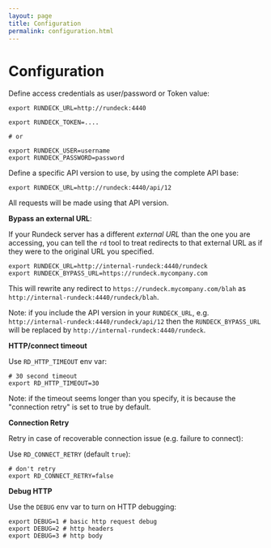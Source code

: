 ```yaml
---
layout: page
title: Configuration
permalink: configuration.html
---
```


# Configuration

Define access credentials as user/password or Token value:

	export RUNDECK_URL=http://rundeck:4440

	export RUNDECK_TOKEN=....

	# or

	export RUNDECK_USER=username
	export RUNDECK_PASSWORD=password

Define a specific API version to use, by using the complete API base:

	export RUNDECK_URL=http://rundeck:4440/api/12

All requests will be made using that API version.

**Bypass an external URL**:

If your Rundeck server has a different *external URL* than the one you are accessing,
you can tell the `rd` tool to treat redirects to that external URL as
if they were to the original URL you specified.

	export RUNDECK_URL=http://internal-rundeck:4440/rundeck
	export RUNDECK_BYPASS_URL=https://rundeck.mycompany.com

This will rewrite any redirect to `https://rundeck.mycompany.com/blah`
as `http://internal-rundeck:4440/rundeck/blah`.

Note: if you include the API version in your `RUNDECK_URL`, e.g. `http://internal-rundeck:4440/rundeck/api/12` then
the `RUNDECK_BYPASS_URL` will be replaced by `http://internal-rundeck:4440/rundeck`.

**HTTP/connect timeout**

Use `RD_HTTP_TIMEOUT` env var:

	# 30 second timeout
	export RD_HTTP_TIMEOUT=30

Note: if the timeout seems longer than you specify, it is because the "connection retry" is set to true
by default.

**Connection Retry**

Retry in case of recoverable connection issue (e.g. failure to connect):

Use `RD_CONNECT_RETRY` (default `true`):

	# don't retry
	export RD_CONNECT_RETRY=false

**Debug HTTP**

Use the `DEBUG` env var to turn on HTTP debugging:

	export DEBUG=1 # basic http request debug
	export DEBUG=2 # http headers
	export DEBUG=3 # http body